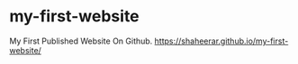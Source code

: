 # my-first-website
My First Published Website On Github.
https://shaheerar.github.io/my-first-website/
